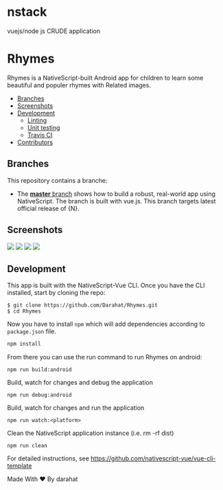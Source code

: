 # nstack
vuejs/node js CRUDE application


# Rhymes 
Rhymes is a NativeScript-built Android app for children to learn some beautiful and populer rhymes with Related images. 

* [Branches](#branches)
* [Screenshots](#screenshots)
* [Development](#development)
    * [Linting](#linting)
    * [Unit testing](#unit-testing)
    * [Travis CI](#travis)
* [Contributors](#contributors)


<h2 id="branches">Branches</h2>

This repository contains a branche:

* The [**master** branch](https://github.com/Darahat/Rhymes.git) shows how to build a robust, real-world app using NativeScript. The branch is built with vue.js.
This branch targets latest official release of {N}.



<h2 id="screenshots">Screenshots</h2>

![](rsz_screenshot_20180614-230221.png)
![](rsz_screenshot_20180614-230228.png)
![](rsz_screenshot_20180614-230243.png)
![](rsz_screenshot_20180614-230302.png)


<h2 id="development">Development</h2>
This app is built with the NativeScript-Vue CLI. Once you have the CLI installed, start by cloning the repo:


```
$ git clone https://github.com/Darahat/Rhymes.git
$ cd Rhymes
```


Now you have to install ```npm``` which will add dependencies according to ```package.json``` file.

``` bash
npm install
```
From there you can use the run command to run Rhymes on android:

```
npm run build:android
```

Build, watch for changes and debug the application
```
npm run debug:android
```

Build, watch for changes and run the application
```
npm run watch:<platform>
```

 Clean the NativeScript application instance (i.e. rm -rf dist)
```
npm run clean
```

For detailed instructions, see https://github.com/nativescript-vue/vue-cli-template

 Made With ❤️ By darahat

